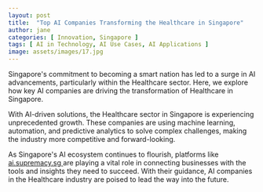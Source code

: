 ```yaml
---
layout: post
title:  "Top AI Companies Transforming the Healthcare in Singapore"
author: jane
categories: [ Innovation, Singapore ]
tags: [ AI in Technology, AI Use Cases, AI Applications ]
image: assets/images/17.jpg
---
```


Singapore's commitment to becoming a smart nation has led to a surge in AI advancements, particularly within the Healthcare sector. Here, we explore how key AI companies are driving the transformation of Healthcare in Singapore.

With AI-driven solutions, the Healthcare sector in Singapore is experiencing unprecedented growth. These companies are using machine learning, automation, and predictive analytics to solve complex challenges, making the industry more competitive and forward-looking.

As Singapore's AI ecosystem continues to flourish, platforms like <a href="https://ai.supremacy.sg" target="_blank"> ai.supremacy.sg </a> are playing a vital role in connecting businesses with the tools and insights they need to succeed. With their guidance, AI companies in the Healthcare industry are poised to lead the way into the future.
